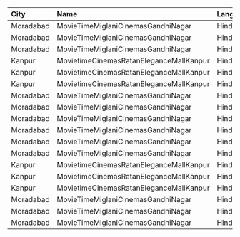 | City      | Name                                    | Language |  Time | Type     | Price | Capacity | Booked |
| :-------- | :-------------------------------------- | :------- | ----: | :------- | ----: | -------: | -----: |
| Moradabad | MovieTimeMiglaniCinemasGandhiNagar      | Hindi    | 10:00 | Platinum |  299₹ |        5 |      0 |
| Moradabad | MovieTimeMiglaniCinemasGandhiNagar      | Hindi    | 10:00 | Gold     |  159₹ |       97 |      0 |
| Moradabad | MovieTimeMiglaniCinemasGandhiNagar      | Hindi    | 10:00 | Silver   |  159₹ |       51 |      0 |
| Kanpur    | MovietimeCinemasRatanEleganceMallKanpur | Hindi    | 12:00 | Platinum |   99₹ |       70 |     35 |
| Kanpur    | MovietimeCinemasRatanEleganceMallKanpur | Hindi    | 12:00 | Gold     |   99₹ |       60 |     30 |
| Kanpur    | MovietimeCinemasRatanEleganceMallKanpur | Hindi    | 12:00 | Silver   |   99₹ |       36 |     18 |
| Moradabad | MovieTimeMiglaniCinemasGandhiNagar      | Hindi    | 12:45 | Platinum |  299₹ |        5 |      4 |
| Moradabad | MovieTimeMiglaniCinemasGandhiNagar      | Hindi    | 12:45 | Gold     |  159₹ |       97 |      2 |
| Moradabad | MovieTimeMiglaniCinemasGandhiNagar      | Hindi    | 12:45 | Silver   |  159₹ |       51 |      0 |
| Moradabad | MovieTimeMiglaniCinemasGandhiNagar      | Hindi    | 16:35 | Platinum |  299₹ |       20 |      0 |
| Moradabad | MovieTimeMiglaniCinemasGandhiNagar      | Hindi    | 16:35 | Gold     |  159₹ |      174 |      1 |
| Moradabad | MovieTimeMiglaniCinemasGandhiNagar      | Hindi    | 16:35 | Silver   |  159₹ |       92 |      0 |
| Kanpur    | MovietimeCinemasRatanEleganceMallKanpur | Hindi    | 18:20 | Platinum |   99₹ |       70 |     35 |
| Kanpur    | MovietimeCinemasRatanEleganceMallKanpur | Hindi    | 18:20 | Gold     |   99₹ |       60 |     30 |
| Kanpur    | MovietimeCinemasRatanEleganceMallKanpur | Hindi    | 18:20 | Silver   |   99₹ |       36 |     18 |
| Moradabad | MovieTimeMiglaniCinemasGandhiNagar      | Hindi    | 19:15 | Platinum |  299₹ |       20 |      0 |
| Moradabad | MovieTimeMiglaniCinemasGandhiNagar      | Hindi    | 19:15 | Gold     |  159₹ |      174 |      2 |
| Moradabad | MovieTimeMiglaniCinemasGandhiNagar      | Hindi    | 19:15 | Silver   |  159₹ |       92 |      0 |